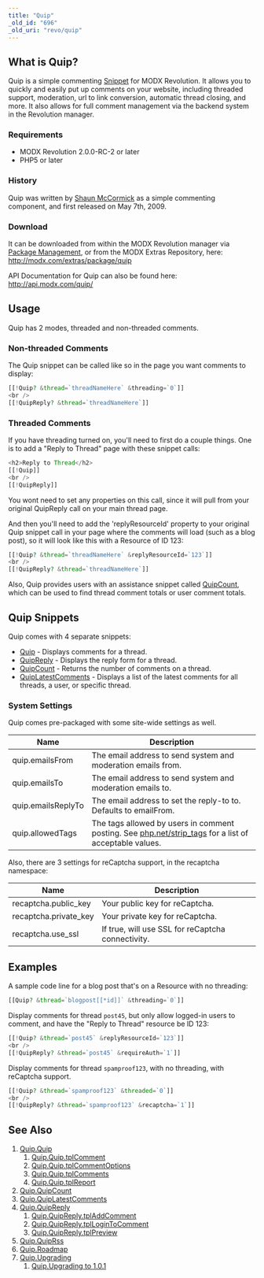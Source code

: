 ```yaml
---
title: "Quip"
_old_id: "696"
_old_uri: "revo/quip"
---
```


## What is Quip?

Quip is a simple commenting [Snippet](developing-in-modx/basic-development/snippets "Snippets") for MODX Revolution. It allows you to quickly and easily put up comments on your website, including threaded support, moderation, url to link conversion, automatic thread closing, and more. It also allows for full comment management via the backend system in the Revolution manager.

### Requirements

-   MODX Revolution 2.0.0-RC-2 or later
-   PHP5 or later

### History

Quip was written by [Shaun McCormick](https://github.com/splittingred) as a simple commenting component, and first released on May 7th, 2009.

### Download

It can be downloaded from within the MODX Revolution manager via [Package Management](developing-in-modx/advanced-development/package-management "Package Management"), or from the MODX Extras Repository, here: <http://modx.com/extras/package/quip>

API Documentation for Quip can also be found here: <http://api.modx.com/quip/>

## Usage

Quip has 2 modes, threaded and non-threaded comments.

### Non-threaded Comments

The Quip snippet can be called like so in the page you want comments to display:

```php
[[!Quip? &thread=`threadNameHere` &threading=`0`]]
<br />
[[!QuipReply? &thread=`threadNameHere`]]
```

### Threaded Comments

If you have threading turned on, you'll need to first do a couple things. One is to add a "Reply to Thread" page with these snippet calls:

```php
<h2>Reply to Thread</h2>
[[!Quip]]
<br />
[[!QuipReply]]
```

You wont need to set any properties on this call, since it will pull from your original QuipReply call on your main thread page.

And then you'll need to add the 'replyResourceId' property to your original Quip snippet call in your page where the comments will load (such as a blog post), so it will look like this with a Resource of ID 123:

```php
[[!Quip? &thread=`threadNameHere` &replyResourceId=`123`]]
<br />
[[!QuipReply? &thread=`threadNameHere`]]
```

Also, Quip provides users with an assistance snippet called [QuipCount](extras/quip/quip.quipcount "Quip.QuipCount"), which can be used to find thread comment totals or user comment totals.

## Quip Snippets

Quip comes with 4 separate snippets:

-   [Quip](extras/quip/quip "Quip.Quip") - Displays comments for a thread.
-   [QuipReply](extras/quip/quip.quipreply "Quip.QuipReply") - Displays the reply form for a thread.
-   [QuipCount](extras/quip/quip.quipcount "Quip.QuipCount") - Returns the number of comments on a thread.
-   [QuipLatestComments](extras/quip/quip.quiplatestcomments "Quip.QuipLatestComments") - Displays a list of the latest comments for all threads, a user, or specific thread.

### System Settings

Quip comes pre-packaged with some site-wide settings as well.

| Name               | Description                                                                                                                        |
| ------------------ | ---------------------------------------------------------------------------------------------------------------------------------- |
| quip.emailsFrom    | The email address to send system and moderation emails from.                                                                       |
| quip.emailsTo      | The email address to send system and moderation emails to.                                                                         |
| quip.emailsReplyTo | The email address to set the reply-to to. Defaults to emailFrom.                                                                   |
| quip.allowedTags   | The tags allowed by users in comment posting. See [php.net/strip_tags](http://php.net/strip_tags) for a list of acceptable values. |

Also, there are 3 settings for reCaptcha support, in the recaptcha namespace:

| Name                  | Description                                       |
| --------------------- | ------------------------------------------------- |
| recaptcha.public_key  | Your public key for reCaptcha.                    |
| recaptcha.private_key | Your private key for reCaptcha.                   |
| recaptcha.use_ssl     | If true, will use SSL for reCaptcha connectivity. |

## Examples

A sample code line for a blog post that's on a Resource with no threading:

```php
[[Quip? &thread=`blogpost[[*id]]` &threading=`0`]]
```

Display comments for thread `post45`, but only allow logged-in users to comment, and have the "Reply to Thread" resource be ID 123:

```php
[[!Quip? &thread=`post45` &replyResourceId=`123`]]
<br />
[[!QuipReply? &thread=`post45` &requireAuth=`1`]]
```

Display comments for thread `spamproof123`, with no threading, with reCaptcha support.

```php
[[!Quip? &thread=`spamproof123` &threaded=`0`]]
<br />
[[!QuipReply? &thread=`spamproof123` &recaptcha=`1`]]
```

## See Also

1. [Quip.Quip](extras/quip/quip)
    1. [Quip.Quip.tplComment](extras/quip/quip/tplcomment)
    2. [Quip.Quip.tplCommentOptions](extras/quip/quip/tplcommentoptions)
    3. [Quip.Quip.tplComments](extras/quip/quip/tplcomments)
    4. [Quip.Quip.tplReport](extras/quip/quip/tplreport)
2. [Quip.QuipCount](extras/quip/quip.quipcount)
3. [Quip.QuipLatestComments](extras/quip/quip.quiplatestcomments)
4. [Quip.QuipReply](extras/quip/quip.quipreply)
    1. [Quip.QuipReply.tplAddComment](extras/quip/quip.quipreply/tpladdcomment)
    2. [Quip.QuipReply.tplLoginToComment](extras/quip/quip.quipreply/tpllogintocomment)
    3. [Quip.QuipReply.tplPreview](extras/quip/quip.quipreply/tplpreview)
5. [Quip.QuipRss](extras/quip/quip.quiprss)
6. [Quip.Roadmap](extras/quip/quip.roadmap)
7. [Quip.Upgrading](extras/quip/quip.upgrading)
    1. [Quip.Upgrading to 1.0.1](extras/quip/quip.upgrading/upgrading-to-1.0.1)
